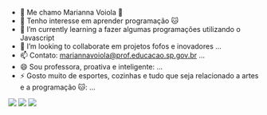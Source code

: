 - 👋 Me chamo Marianna Voiola 💙
- 👀 Tenho interesse em aprender programação 🐱
- 🌱 I’m currently learning a fazer algumas programações utilizando o Javascript
- 💞️ I’m looking to collaborate em projetos fofos e inovadores ...
- 📫 Contato: mariannavoiola@prof.educacao.sp.gov.br ...
- 😄 Sou professora, proativa e inteligente: ...
- ⚡ Gosto muito de esportes, cozinhas e tudo que seja relacionado a artes e a programação 🐱: ...

![](https://media.tenor.com/kT6gMVRA-cwAAAAj/sanrio-hello-kitty.gif)  ![](https://media.tenor.com/MWURFoAD-hgAAAAM/cute-cat.gif)  ![](https://media.tenor.com/IwNcdswqpAwAAAAM/peach-pillow.gif)



